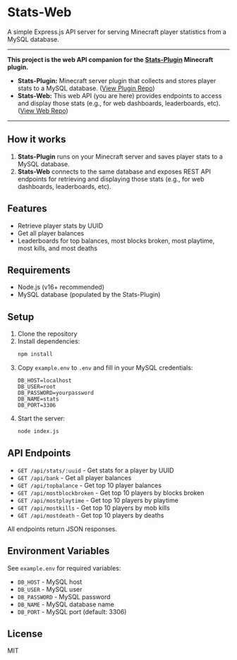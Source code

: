 # Stats-Web

A simple Express.js API server for serving Minecraft player statistics from a MySQL database.

---

**This project is the web API companion for the [Stats-Plugin](https://github.com/birajrai/Stats-Plugin) Minecraft plugin.**

- **Stats-Plugin:** Minecraft server plugin that collects and stores player stats to a MySQL database. ([View Plugin Repo](https://github.com/birajrai/Stats-Plugin))
- **Stats-Web:** This web API (you are here) provides endpoints to access and display those stats (e.g., for web dashboards, leaderboards, etc). ([View Web Repo](https://github.com/birajrai/Stats-Web))

---

## How it works
1. **Stats-Plugin** runs on your Minecraft server and saves player stats to a MySQL database.
2. **Stats-Web** connects to the same database and exposes REST API endpoints for retrieving and displaying those stats (e.g., for web dashboards, leaderboards, etc).

## Features
- Retrieve player stats by UUID
- Get all player balances
- Leaderboards for top balances, most blocks broken, most playtime, most kills, and most deaths

## Requirements
- Node.js (v16+ recommended)
- MySQL database (populated by the Stats-Plugin)

## Setup
1. Clone the repository
2. Install dependencies:
   ```bash
   npm install
   ```
3. Copy `example.env` to `.env` and fill in your MySQL credentials:
   ```env
   DB_HOST=localhost
   DB_USER=root
   DB_PASSWORD=yourpassword
   DB_NAME=stats
   DB_PORT=3306
   ```
4. Start the server:
   ```bash
   node index.js
   ```

## API Endpoints

- `GET /api/stats/:uuid` - Get stats for a player by UUID
- `GET /api/bank` - Get all player balances
- `GET /api/topbalance` - Get top 10 player balances
- `GET /api/mostblockbroken` - Get top 10 players by blocks broken
- `GET /api/mostplaytime` - Get top 10 players by playtime
- `GET /api/mostkills` - Get top 10 players by mob kills
- `GET /api/mostdeath` - Get top 10 players by deaths

All endpoints return JSON responses.

## Environment Variables
See `example.env` for required variables:
- `DB_HOST` - MySQL host
- `DB_USER` - MySQL user
- `DB_PASSWORD` - MySQL password
- `DB_NAME` - MySQL database name
- `DB_PORT` - MySQL port (default: 3306)

## License
MIT
